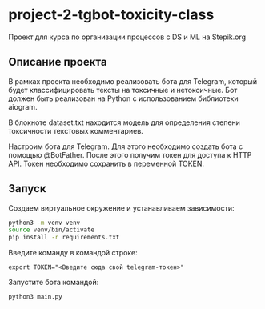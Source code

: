 # project-2-tgbot-toxicity-class
Проект для курса по организации процессов c DS и ML на Stepik.org

## Описание проекта

В рамках проекта необходимо реализовать бота для Telegram, который будет классифицировать тексты на токсичные и нетоксичные. Бот должен быть реализован на Python с использованием библиотеки aiogram.

В блокноте dataset.txt находится модель для определения степени токсичности текстовых комментариев.

Настроим бота для Telegram. Для этого необходимо создать бота с помощью @BotFather. После этого получим токен для доступа к HTTP API. Токен необходимо сохранить в переменной TOKEN. 


## Запуск

Создаем виртуальное окружение и устанавливаем зависимости:

```bash
python3 -m venv venv
source venv/bin/activate
pip install -r requirements.txt
```

Введите команду в командой строке:
~~~
export TOKEN="<Введите сюда свой telegram-токен>"
~~~

Запустите бота командой:
~~~
python3 main.py
~~~